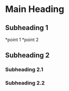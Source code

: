 # Main Heading

## Subheading 1
*point 1
*point 2
## Subheading 2
### Subheading 2.1
### Subheading 2.2
